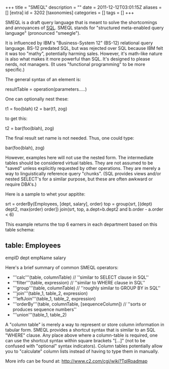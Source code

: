 +++
title = "SMEQL"
description = ""
date = 2011-12-12T03:01:15Z
aliases = []
[extra]
id = 3202
[taxonomies]
categories = []
tags = []
+++


SMEQL is a draft query language that is meant to solve the shortcomings and annoyances of [SQL](https://rosettacode.org/wiki/SQL). SMEQL stands for "structured meta-enabled query language" (pronounced "smeegle").

It is influenced by IBM's "Business-System 12" (BS-12) relational query language. BS-12 predated SQL, but was rejected over SQL because IBM felt it was too "mathy", potentially harming sales. However, it's math-like nature is also what makes it more powerful than SQL. It's designed to please nerds, not managers. (It uses "functional programming" to be more specific.)

The general syntax of an element is:

  resultTable = operation(parameters.....)

One can optionally nest these:

  t1 = foo(blah)
  t2 = bar(t1, zog)

to get this:

  t2 = bar(foo(blah), zog)

The final result set name is not needed. Thus, one could type:

  bar(foo(blah), zog)

However, examples here will not use the nested form. The intermediate tables should be considered virtual tables. They are not assumed to be "saved" unless explicitly requested by other operations. They are merely a way to linguistically reference query "chunks". (SQL provides views and/or nested SELECT's for a similar purpose, but these are often awkward or require DBA's.)

Here is a sample to whet your appitite:

  srt = orderBy(Employees, [dept, salary], order)
  top = group(srt, [(dept) dept2, max(order) order])
  join(srt, top, a.dept=b.dept2 and b.order - a.order < 6)

This example returns the top 6 earners in each department based on
this table schema:

  table: Employees
  ----------------
  empID
  dept
  empName
  salary

Here's a brief summary of common SMEQL operators:

* '''calc'''(table, columnTable)  // ''similar to SELECT clause in SQL''
* '''filter'''(table, expression)  // ''similar to WHERE clause in SQL''
* '''group'''(table, columnTable)  // ''roughly similar to GROUP BY in SQL''
* '''join'''(table_1, table_2, expression)
* '''leftJoin'''(table_1, table_2, expression)
* '''orderBy'''(table, columnTable, [sequenceColumn]) // ''sorts or produces sequence numbers''
* '''union'''(table_1, table_2)

A "column table" is merely a way to represent or store column information in tabular form. SMEQL provides a shortcut syntax that is similar to an SQL "WHERE" clause. Any place above where a column-table is required, one can use the shortcut syntax within square brackets "[...]" (not to be confused with "optional" syntax indicators). Column tables potentially allow you to "calculate" column lists instead of having to type them in manually.

More info can be found at: http://www.c2.com/cgi/wiki?TqlRoadmap
